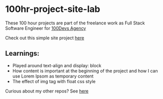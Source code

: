 # 100hr-project-site-lab

These 100 hour projects are part of the freelance work as Full Stack Software Engineer for [100Devs Agency](https://www.linkedin.com/company/100devs/)

Check out this simple site project [here](https://100hr-project-site-lab.vercel.app/)

## Learnings:
- Played around text-align and display: block
- How content is important at the beginning of the project and how I can use Lorem Ipsom as temporary content
- The effect of img tag with float css style

Curious about my other repos? See [here](https://github.com/agcdtmr?tab=repositories)

